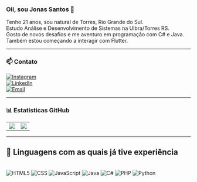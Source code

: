 ### Oii, sou Jonas Santos 👋

Tenho 21 anos, sou natural de Torres, Rio Grande do Sul.  
Estudo Análise e Desenvolvimento de Sistemas na Ulbra/Torres RS.  
Gosto de novos desafios e me aventuro em programação com C# e Java.  
Também estou começando a interagir com Flutter.  

---

### 📫 Contato

[![Instagram](https://img.shields.io/badge/Instagram-E4405F?style=for-the-badge&logo=instagram&logoColor=white)](https://www.instagram.com/santosh.jonas/)  
[![LinkedIn](https://img.shields.io/badge/LinkedIn-0077B5?style=for-the-badge&logo=linkedin&logoColor=white)](https://www.linkedin.com/in/jonas-hahn-dos-santos-7ab5a7304/)  
[![Email](https://img.shields.io/badge/E--mail-D14836?style=for-the-badge&logo=gmail&logoColor=white)](mailto:jonashsantos613@outlook.com)

---

### 📊 Estatísticas GitHub

<table>
  <tr>
    <td>
      <img src="https://github-readme-stats.vercel.app/api?username=JonasHahndosSantos&show_icons=true&theme=onedark" />
    </td>
    <td>
      <img src="https://github-readme-stats.vercel.app/api/top-langs/?username=JonasHahndosSantos&layout=compact&theme=onedark" />
    </td>
  </tr>
</table>

---

## 🧠 Linguagens com as quais já tive experiência

<div style="display:inline-block"><br>
  <img align="center" alt="HTML5" src="https://img.shields.io/badge/HTML5-E34F26?style=for-the-badge&logo=html5&logoColor=white">
  <img align="center" alt="CSS" src="https://img.shields.io/badge/CSS3-1572B6?style=for-the-badge&logo=css3&logoColor=white">
  <img align="center" alt="JavaScript" src="https://img.shields.io/badge/JavaScript-323330?style=for-the-badge&logo=javascript&logoColor=F7DF1E">
  <img align="center" alt="Java" src="https://img.shields.io/badge/Java-ED8B00?style=for-the-badge&logo=openjdk&logoColor=white">
  <img align="center" alt="C#" src="https://img.shields.io/badge/C%23-239120?style=for-the-badge&logo=c-sharp&logoColor=white">
  <img align="center" alt="PHP" src="https://img.shields.io/badge/PHP-777BB4?style=for-the-badge&logo=php&logoColor=white">
  <img align="center" alt="Python" src="https://img.shields.io/badge/Python-14354C?style=for-the-badge&logo=python&logoColor=white">
</div>
